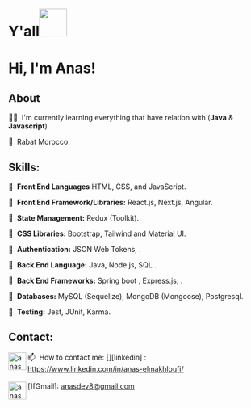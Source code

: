<h1 align="start">Y'all<img src="https://github.com/NoobMahbub/NoobMahbub/blob/main/Wave.gif" height="55px" width="55px"> </h1>

# Hi, I'm Anas!

## About

👨‍💻&nbsp; I'm currently learning everything that have relation with (<strong>Java</strong> & <strong>Javascript</strong>)


📍&nbsp; Rabat Morocco.




## Skills: 

🔹&nbsp;  **Front End Languages** HTML, CSS, and JavaScript.

🔸&nbsp;  **Front End Framework/Libraries:** React.js, Next.js,  Angular.

🔹&nbsp;  **State Management:** Redux (Toolkit).

🔸&nbsp;  **CSS Libraries:** Bootstrap, Tailwind and Material UI.

🔹&nbsp;  **Authentication:**  JSON Web Tokens, .

🔸&nbsp;  **Back End Language:** Java, Node.js, SQL .

🔹&nbsp;  **Back End Frameworks:** Spring boot , Express.js, .

🔸&nbsp;  **Databases:** MySQL (Sequelize), MongoDB (Mongoose), Postgresql.

🔹&nbsp;  **Testing:** Jest, JUnit, Karma.


## Contact: 


📫&nbsp; How to contact me:
[<img align="left" alt="anasmak04 | LinkedIn" width="35px" src="https://img.icons8.com/color/48/ffffff/linkedin.png"/>][linkedin] : https://www.linkedin.com/in/anas-elmakhloufi/ <br></br>
[<img align="left" alt="anasmak04 | Email" width="35px" src="https://img.icons8.com/fluency/48/ffffff/new-post.png" />][Gmail]: anasdev8@gmail.com 





